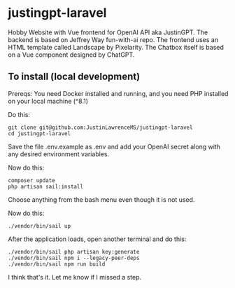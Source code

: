 # justingpt-laravel

Hobby Website with Vue frontend for OpenAI API aka JustinGPT.  The backend is based on Jeffrey Way fun-with-ai repo.  The frontend uses an HTML template called Landscape by Pixelarity.  The Chatbox itself is based on a Vue component designed by ChatGPT.
## To install (local development)

Prereqs: You need Docker installed and running, and you need PHP installed on your local machine (^8.1)

Do this:
```
git clone git@github.com:JustinLawrenceMS/justingpt-laravel
cd justingpt-laravel
```
Save the file .env.example as .env and add your OpenAI secret along with any desired environment variables.

Now do this:
```
composer update
php artisan sail:install
```

Choose anything from the bash menu even though it is not used.

Now do this:

```
./vendor/bin/sail up
```

After the application loads, open another terminal and do this:
```
./vendor/bin/sail php artisan key:generate
./vendor/bin/sail npm i --legacy-peer-deps
./vendor/bin/sail npm run build
```

I think that's it.  Let me know if I missed a step.
